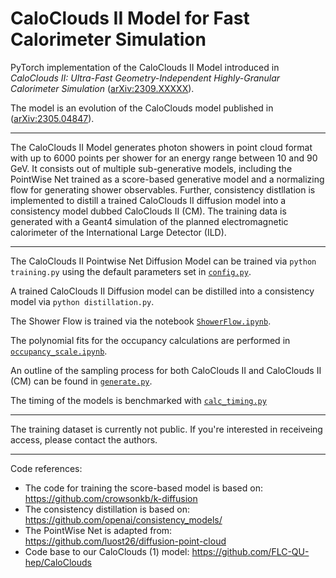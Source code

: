# CaloClouds II Model for Fast Calorimeter Simulation

PyTorch implementation of the CaloClouds II Model introduced in *CaloClouds II: Ultra-Fast Geometry-Independent Highly-Granular Calorimeter Simulation* ([arXiv:2309.XXXXX](https://arxiv.org/abs/2305.04847)).

The model is an evolution of the CaloClouds model published in ([arXiv:2305.04847](https://arxiv.org/abs/2305.04847)).

---

The CaloClouds II Model generates photon showers in point cloud format with up to 6000 points per shower for an energy range between 10 and 90 GeV. 
It consists out of multiple sub-generative models, including the PointWise Net trained as a score-based generative model and a normalizing flow for generating shower observables. 
Further, consistency distllation is implemented to distill a trained CaloClouds II diffusion model into a consistency model dubbed CaloClouds II (CM).
The training data is generated with a Geant4 simulation of the planned electromagnetic calorimeter of the International Large Detector (ILD).

---

The CaloClouds II Pointwise Net Diffusion Model can be trained via `python training.py` using the default parameters set in [`config.py`](./configs.py).

A trained CaloClouds II Diffusion model can be distilled into a consistency model via `python distillation.py`.

The Shower Flow is trained via the notebook [`ShowerFlow.ipynb`](./ShowerFlow.ipynb).

The polynomial fits for the occupancy calculations are performed in [`occupancy_scale.ipynb`](./occupancy_scale.ipynb).

An outline of the sampling process for both CaloClouds II and CaloClouds II (CM) can be found in [`generate.py`](./evaluation/generate.py).

The timing of the models is benchmarked with [`calc_timing.py`](./calc_timing.py)

---

The training dataset is currently not public. If you're interested in receiveing access, please contact the authors. 

---

Code references:
- The code for training the score-based model is based on: https://github.com/crowsonkb/k-diffusion
- The consistency distillation is based on: https://github.com/openai/consistency_models/
- The PointWise Net is adapted from: https://github.com/luost26/diffusion-point-cloud
- Code base to our CaloClouds (1) model: https://github.com/FLC-QU-hep/CaloClouds
